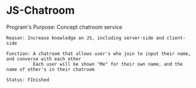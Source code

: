 # JS-Chatroom

Program's Purpose: Concept chatroom service

    Reason: Increase knowledge on JS, including server-side and client-side
    
    Function: A chatroom that allows user's who join to input their name, and converse with each other
              Each user will be shown "Me" for their own name, and the name of other's in their chatroom
              
    Status: FInished
